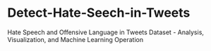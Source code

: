 # Detect-Hate-Seech-in-Tweets
Hate Speech and Offensive Language in Tweets Dataset - Analysis, Visualization, and Machine Learning Operation 

